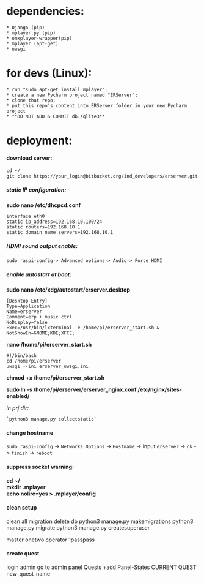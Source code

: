 # dependencies:
	* Django (pip)
	* mplayer.py (pip)
	* omxplayer-wrapper(pip)
	* mplayer (apt-get)
	* uwsgi

# for devs (Linux):
	* run "sudo apt-get install mplayer";
	* create a new Pycharm project named "ERServer";
	* clone that repo;
	* put this repo's content into ERServer folder in your new Pycharm project
	* **DO NOT ADD & COMMIT db.sqlite3**

# deployment:
#### download server:

	cd ~/
	git clone https://your_login@bitbucket.org/ind_developers/erserver.git

#####	static IP configuration:

**sudo nano /etc/dhcpcd.conf**

	interface eth0
	static ip_address=192.168.10.100/24
	static routers=192.168.10.1
	static domain_name_servers=192.168.10.1

##### HDMI sound output enable:

	sudo raspi-config-> Advanced options-> Audio-> Force HDMI

##### enable autostart at boot:

**sudo nano /etc/xdg/autostart/erserver.desktop**

	[Desktop Entry]
	Type=Application
	Name=erserver
	Comment=erp + music ctrl
	NoDisplay=false
	Exec=/usr/bin/lxterminal -e /home/pi/erserver_start.sh &
	NotShowIn=GNOME;KDE;XFCE;

**nano /home/pi/erserver_start.sh**

	#!/bin/bash
	cd /home/pi/erserver
	uwsgi --ini erserver_uwsgi.ini

**chmod +x /home/pi/erserver_start.sh**

**sudo ln -s /home/pi/erserver/erserver_nginx.conf /etc/nginx/sites-enabled/**

_in prj dir:_

	`python3 manage.py collectstatic`

#### change hostname

`sudo raspi-config` -> `Networks Options` -> `Hostname` -> input `erserver` -> `ok` -> `finish` -> `reboot`

#### suppress socket warning:

**cd ~/**  
**mkdir .mplayer**  
**echo nolirc=yes > .mplayer/config**  

#### clean setup
clean all migration
delete db
python3 manage.py makemigrations
python3 manage.py migrate
python3 manage.py createsuperuser



master onetwo
operator 1passpass

#### create quest
login admin
go to admin panel
Quests +add
Panel-States CURRENT QUEST new_quest_name


